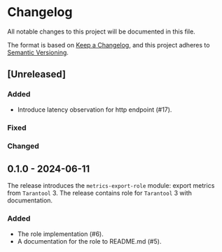 # Changelog

All notable changes to this project will be documented in this file.

The format is based on [Keep a Changelog](https://keepachangelog.com/en/1.1.0/),
and this project adheres to [Semantic Versioning](https://semver.org/spec/v2.0.0.html).

## [Unreleased]

### Added
- Introduce latency observation for http endpoint (#17).

### Fixed

### Changed

## 0.1.0 - 2024-06-11

The release introduces the `metrics-export-role` module: export metrics
from `Tarantool` 3. The release contains role for `Tarantool` 3 with
documentation.

### Added

- The role implementation (#6).
- A documentation for the role to README.md (#5).
